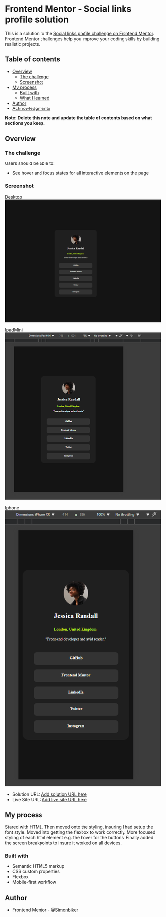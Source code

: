 # Frontend Mentor - Social links profile solution

This is a solution to the [Social links profile challenge on Frontend Mentor](https://www.frontendmentor.io/challenges/social-links-profile-UG32l9m6dQ). Frontend Mentor challenges help you improve your coding skills by building realistic projects. 

## Table of contents

- [Overview](#overview)
  - [The challenge](#the-challenge)
  - [Screenshot](#screenshot)
- [My process](#my-process)
  - [Built with](#built-with)
  - [What I learned](#what-i-learned)
- [Author](#author)
- [Acknowledgments](#acknowledgments)

**Note: Delete this note and update the table of contents based on what sections you keep.**

## Overview

### The challenge

Users should be able to:

- See hover and focus states for all interactive elements on the page

### Screenshot

Desktop
![Desktop](image.png)

IpadMini
![ipad-mini](image-1.png)

Iphone
![iphone](image-2.png)

- Solution URL: [Add solution URL here](https://your-solution-url.com)
- Live Site URL: [Add live site URL here](https://your-live-site-url.com)

## My process

Stared with HTML. Then moved onto the styling, insuring I had setup the font style. 
Moved into getting the flexbox to work correctly. 
More focused styling of each html element e.g. the hover for the buttons. 
Finally added the screen breakpoints to insure it worked on all devices. 

### Built with

- Semantic HTML5 markup
- CSS custom properties
- Flexbox
- Mobile-first workflow

## Author
- Frontend Mentor - [@Simonbiker](https://www.frontendmentor.io/profile/yourusername)
